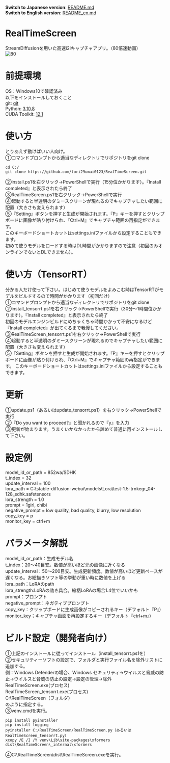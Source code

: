 **Switch to Japanese version**: [README.md](README.md)  
**Switch to English version**: [README_en.md](README_en.md)

# RealTimeScreen
StreamDiffusionを用いた高速i2iキャプチャアプリ。（80倍速動画）<br>
![80](https://github.com/tori29umai0123/RealTimeScreen/assets/72191117/b218f707-a339-4594-8e70-2a1e2b26e80b)<br>


# 前提環境
OS：Windows10で確認済み<br>
以下をインストールしておくこと<br>
git: [git](https://git-scm.com/downloads)<br>
Python: [3.10.8](https://www.python.org/downloads/release/python-3810/)<br>
CUDA Toolkit: [12.1](https://developer.nvidia.com/cuda-12-1-0-download-archive)<br>

# 使い方
とりあえず動けばいい人向け。<br>
①コマンドプロンプトから適当なディレクトリでリポジトリをgit clone<br>
```
cd C:/
git clone https://github.com/tori29umai0123/RealTimeScreen.git
```
②install.ps1を右クリック→PowerShellで実行（15分位かかります）。『Install completed』と表示されたら終了<br>
③RealTimeScreen.ps1を右クリック→PowerShellで実行<br>
④起動すると半透明のダミースクリーンが現れるのでキャプチャしたい範囲に配置（大きさも変えられます）<br>
⑤『Setting』ボタンを押すと生成が開始されます。『P』キーを押すとクリップボードに画像が貼り付けられ、『Ctrl+M』でキャプチャ範囲の再指定ができます。<br>
このキーボードショートカットはsettings.iniファイルから設定することもできます。<br>
初めて使うモデルをロードする時はDL時間がかかりますので注意（初回のみオンラインでないとDLできません）。

# 使い方（TensorRT）
分かる人だけ使って下さい。はじめて使うモデルをよみこむ時はTensorRTがモデルをビルドするので時間がかかります（初回だけ）<br>
①コマンドプロンプトから適当なディレクトリでリポジトリをgit clone<br>
②install_tensorrt.ps1を右クリック→PowerShellで実行（30分～1時間位かかります）。『Install completed』と表示されたら終了<br>
初回のモデルエンジンビルドにめちゃくちゃ時間かかって不安になるけど『Install completed』が出てくるまで我慢してください。<br>
③RealTimeScreen_tensorrt.ps1を右クリック→PowerShellで実行<br>
④起動すると半透明のダミースクリーンが現れるのでキャプチャしたい範囲に配置（大きさも変えられます）<br>
⑤『Setting』ボタンを押すと生成が開始されます。『P』キーを押すとクリップボードに画像が貼り付けられ、『Ctrl+M』でキャプチャ範囲の再指定ができます。
このキーボードショートカットはsettings.iniファイルから設定することもできます。

# 更新
①update.ps1（あるいはupdate_tensorrt.ps1）を右クリック→PowerShellで実行<br>
②『Do you want to proceed?』と聞かれるので『y』を入力<br>
③更新が始まります。うまくいかなかったから諦めて普通に再インストールして下さい。

# 設定例
model_id_or_path = 852wa/SDHK<br>
t_index = 32<br>
update_interval = 100<br>
lora_path = C:\stable-diffusion-webui\models\Lora\test-1.5-trnkegr_04-128_sdhk.safetensors<br>
lora_strength = 1.0<br>
prompt = 1girl, chibi<br>
negative_prompt = low quality, bad quality, blurry, low resolution<br>
copy_key = p<br>
monitor_key = ctrl+m

# パラメータ解説
model_id_or_path：生成モデル名<br>
t_index：20～40目安。数値が高いほど元の画像に近くなる<br>
update_interval：50～200目安。生成更新頻度。数値が高いほど更新ペースが遅くなる。お絵描きソフト等の挙動が重い時に数値を上げる<br>
lora_path：LoRAのpath<br>
lora_strength:LoRAの効き具合。絵柄LoRAの場合1.4位でいいかも<br>
prompt：プロンプト<br>
negative_prompt：ネガティブプロンプト<br>
copy_key：クリップボードに生成画像がコピーされるキー（デフォルト『P』）<br>
monitor_key；キャプチャ画面を再設定するキー（デフォルト『ctrl+m』）

# ビルド設定（開発者向け）
①上記のインストールに従ってインストール（install_tensorrt.ps1を）<br>
②セキュリティーソフトの設定で、フォルダと実行ファイル名を除外リストに追加する。<br>
例：Windows Defenderの場合、Windows セキュリティ→ウイルスと脅威の防止→ウイルスと脅威の防止の設定→設定の管理→除外<br>
RealTimeScreen.exe(プロセス)<br>
RealTimeScreen_tensorrt.exe(プロセス)<br>
C:\RealTimeScreen（フォルダ）<br>
のように指定する。<br>
③venv.cmdを実行。
```
pip install pyinstaller
pip install logging
pyinstaller C:/RealTimeScreen/RealTimeScreen.py（あるいはRealTimeScreen_tensorrt.py）
xcopy /E /I /Y venv\Lib\site-packages\xformers dist\RealTimeScreen\_internal\xformers
```
④C:\RealTimeScreen\dist\RealTimeScreen.exeを実行。
